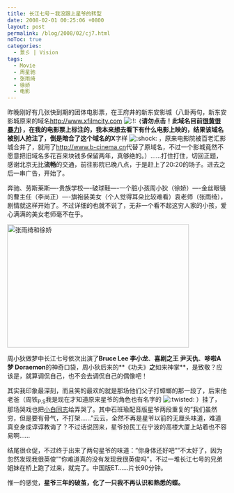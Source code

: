 ```yaml
---
title: 长江七号－我没跟上星爷的转型
date: 2008-02-01 00:25:06 +0800
layout: post
permalink: /blog/2008/02/cj7.html
noToc: true
categories:
  - 景彡 | Vision
tags:
  - Movie
  - 周星驰
  - 张雨绮
  - 徐娇
  - 电影
---
```

昨晚刚好有几张快到期的团体电影票，在王府井的新东安影城（八卦两句，新东安影城原来的域名<a href="http://www.xfilmcity.com">http://www.xfilmcity.com</a> <img src="http://chenjun.com/wp/wp-includes/images/smilies/icon_exclaim.gif" alt=":!:" class="wp-smiley" /> ｛**请勿点击！**此域名目前<a title="网页很黄很暴力" href="http://www.cnbeta.com/articles/46556.htm"><strong>很黄很暴力</strong></a>｝，在我的电影票上标注的，我本来想去看下有什么电影上映的，结果该域名被别人抢注了，倒是暗合了这个域名的**X**字样 <img src="http://chenjun.com/wp/wp-includes/images/smilies/icon_eek.gif" alt=":shock:" class="wp-smiley" /> ，原来电影院被百老汇影城合并了，就用了<a href="http://www.b-cinema.cn/">http://www.b-cinema.cn</a>代替了原域名，不过一个影城竟然不愿意把旧域名多花百来块钱多保留两年，真够绝的。）&#8230;&#8230;打住打住，切回正题，感谢北京无比**流畅**的交通，前往影院已晚八点，于是赶上了20:20的场子。进去之后一串广告，开始了。

奔驰、劳斯莱斯&#8212;-贵族学校&#8212;-破球鞋&#8212;-一个脏小孩周小狄（徐娇）&#8212;-金丝眼镜的曹主任（李尚正）&#8212;-旗袍装美女（个人觉得耳朵比较难看）袁老师（张雨绮），剧情就这样开始了。不过详细的也就不说了，无非一个看不起这穷人家的小孩，爱心满满的美女老师毫不在乎。

<img class="center" title="张雨绮和徐娇" style="VERTICAL-ALIGN: middle" height="283" alt="张雨绮和徐娇" src="{{ site.JB.STATIC_PATH }}/images/zhangyuqi.jpeg" width="417" />

周小狄做梦中长江七号依次出演了**Bruce Lee 李小龙**、**喜剧之王 尹天仇**、**哆啦A梦 Doraemon**的神奇口袋，周小狄后来的**《功夫》**之**如来神掌**，是致敬？应该是，就算调侃自己，也不会去调侃自己的偶像吧！

其实我印象最深刻，而且笑的最欢的就是那场他们父子打蟑螂的那一段了，后来他老爸（周铁<sub>P.S</sub>我是现在才知道原来星爷的角色也有名字的 <img src="http://chenjun.com/wp/wp-includes/images/smilies/icon_twisted.gif" alt=":twisted:" class="wp-smiley" /> ）挂了，那场哭戏也把[小白同志][1]给弄哭了。其中石班瑜配音版星爷两段重复的&#8221;我们虽然穷，但是要有骨气，不打架&#8230;&#8230;&#8221;云云，全然不再是星爷以前的无厘头味道，难道真变身成谆谆教诲了？不过话说回来，星爷扮民工在宁波的高楼大厦上站着也不容易啊&#8230;&#8230;

结尾很仓促，不过终于出来了两句星爷的味道：&#8221;你身体还好吧&#8221;&#8221;不太好了，因为忽然发现我很英俊&#8221;&#8221;你难道真的没有发现我很英俊吗&#8221;，不过一堆长江七号的兄弟姐妹在桥上跑了过来，就完了。中国版ET&#8230;&#8230;片长90分钟。

惟一的感觉，**星爷三年的破茧，化了一只我不再认识和熟悉的蝶。**

 [1]: http://baipig.blogspot.com/